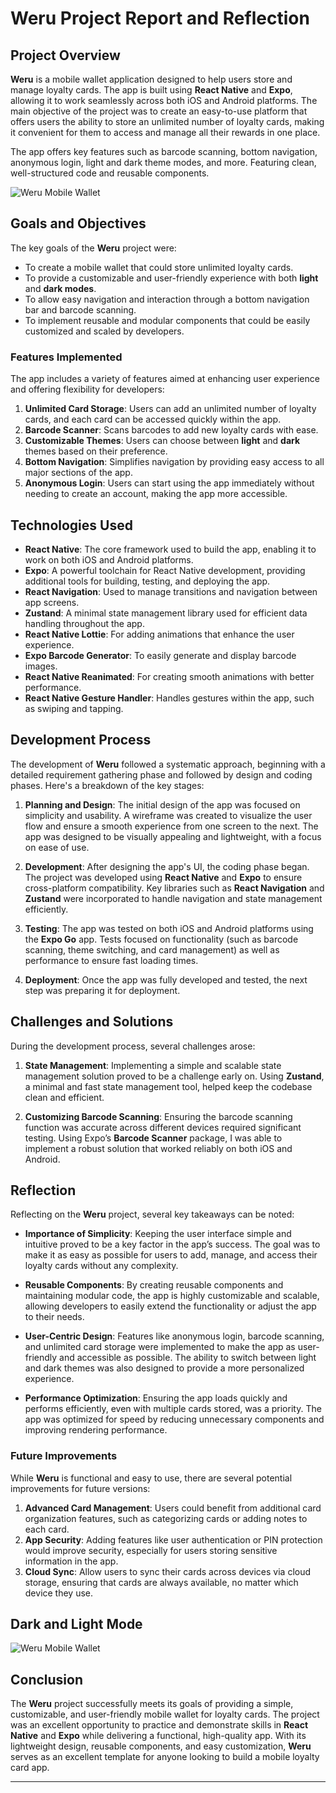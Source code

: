 # Weru Project Report and Reflection

## Project Overview

**Weru** is a mobile wallet application designed to help users store and manage loyalty cards. The app is built using **React Native** and **Expo**, allowing it to work seamlessly across both iOS and Android platforms. The main objective of the project was to create an easy-to-use platform that offers users the ability to store an unlimited number of loyalty cards, making it convenient for them to access and manage all their rewards in one place.

The app offers key features such as barcode scanning, bottom navigation, anonymous login, light and dark theme modes, and more. Featuring clean, well-structured code and reusable components.

![Weru Mobile Wallet](https://cdn.dribbble.com/userupload/17023520/file/original-3c0323a69c045ccb4fa9e94ae4b487d8.png?resize=1024x1041)

## Goals and Objectives

The key goals of the **Weru** project were:

- To create a mobile wallet that could store unlimited loyalty cards.
- To provide a customizable and user-friendly experience with both **light** and **dark modes**.
- To allow easy navigation and interaction through a bottom navigation bar and barcode scanning.
- To implement reusable and modular components that could be easily customized and scaled by developers.

### Features Implemented

The app includes a variety of features aimed at enhancing user experience and offering flexibility for developers:

1. **Unlimited Card Storage**: Users can add an unlimited number of loyalty cards, and each card can be accessed quickly within the app.
2. **Barcode Scanner**: Scans barcodes to add new loyalty cards with ease.
3. **Customizable Themes**: Users can choose between **light** and **dark** themes based on their preference.
4. **Bottom Navigation**: Simplifies navigation by providing easy access to all major sections of the app.
5. **Anonymous Login**: Users can start using the app immediately without needing to create an account, making the app more accessible.

## Technologies Used

- **React Native**: The core framework used to build the app, enabling it to work on both iOS and Android platforms.
- **Expo**: A powerful toolchain for React Native development, providing additional tools for building, testing, and deploying the app.
- **React Navigation**: Used to manage transitions and navigation between app screens.
- **Zustand**: A minimal state management library used for efficient data handling throughout the app.
- **React Native Lottie**: For adding animations that enhance the user experience.
- **Expo Barcode Generator**: To easily generate and display barcode images.
- **React Native Reanimated**: For creating smooth animations with better performance.
- **React Native Gesture Handler**: Handles gestures within the app, such as swiping and tapping.

## Development Process

The development of **Weru** followed a systematic approach, beginning with a detailed requirement gathering phase and followed by design and coding phases. Here's a breakdown of the key stages:

1. **Planning and Design**: The initial design of the app was focused on simplicity and usability. A wireframe was created to visualize the user flow and ensure a smooth experience from one screen to the next. The app was designed to be visually appealing and lightweight, with a focus on ease of use.
   
2. **Development**: After designing the app's UI, the coding phase began. The project was developed using **React Native** and **Expo** to ensure cross-platform compatibility. Key libraries such as **React Navigation** and **Zustand** were incorporated to handle navigation and state management efficiently.
   
3. **Testing**: The app was tested on both iOS and Android platforms using the **Expo Go** app. Tests focused on functionality (such as barcode scanning, theme switching, and card management) as well as performance to ensure fast loading times.

4. **Deployment**: Once the app was fully developed and tested, the next step was preparing it for deployment. 

## Challenges and Solutions

During the development process, several challenges arose:

1. **State Management**: Implementing a simple and scalable state management solution proved to be a challenge early on. Using **Zustand**, a minimal and fast state management tool, helped keep the codebase clean and efficient.
   
2. **Customizing Barcode Scanning**: Ensuring the barcode scanning function was accurate across different devices required significant testing. Using Expo’s **Barcode Scanner** package, I was able to implement a robust solution that worked reliably on both iOS and Android.
   

## Reflection

Reflecting on the **Weru** project, several key takeaways can be noted:

- **Importance of Simplicity**: Keeping the user interface simple and intuitive proved to be a key factor in the app’s success. The goal was to make it as easy as possible for users to add, manage, and access their loyalty cards without any complexity.
  
- **Reusable Components**: By creating reusable components and maintaining modular code, the app is highly customizable and scalable, allowing developers to easily extend the functionality or adjust the app to their needs.
  
- **User-Centric Design**: Features like anonymous login, barcode scanning, and unlimited card storage were implemented to make the app as user-friendly and accessible as possible. The ability to switch between light and dark themes was also designed to provide a more personalized experience.

- **Performance Optimization**: Ensuring the app loads quickly and performs efficiently, even with multiple cards stored, was a priority. The app was optimized for speed by reducing unnecessary components and improving rendering performance.

### Future Improvements

While **Weru** is functional and easy to use, there are several potential improvements for future versions:

1. **Advanced Card Management**: Users could benefit from additional card organization features, such as categorizing cards or adding notes to each card.
2. **App Security**: Adding features like user authentication or PIN protection would improve security, especially for users storing sensitive information in the app.
3. **Cloud Sync**: Allow users to sync their cards across devices via cloud storage, ensuring that cards are always available, no matter which device they use.

## Dark and Light Mode

![Weru Mobile Wallet](https://cdn.dribbble.com/userupload/17484494/file/original-eca12462c567fe0f57f5639c391b8677.png?resize=1180x1058)

## Conclusion

The **Weru** project successfully meets its goals of providing a simple, customizable, and user-friendly mobile wallet for loyalty cards. The project was an excellent opportunity to practice and demonstrate skills in **React Native** and **Expo** while delivering a functional, high-quality app. With its lightweight design, reusable components, and easy customization, **Weru** serves as an excellent template for anyone looking to build a mobile loyalty card app.

---







